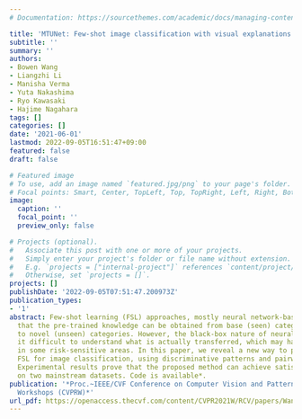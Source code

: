 ```yaml
---
# Documentation: https://sourcethemes.com/academic/docs/managing-content/

title: 'MTUNet: Few-shot image classification with visual explanations'
subtitle: ''
summary: ''
authors:
- Bowen Wang
- Liangzhi Li
- Manisha Verma
- Yuta Nakashima
- Ryo Kawasaki
- Hajime Nagahara
tags: []
categories: []
date: '2021-06-01'
lastmod: 2022-09-05T16:51:47+09:00
featured: false
draft: false

# Featured image
# To use, add an image named `featured.jpg/png` to your page's folder.
# Focal points: Smart, Center, TopLeft, Top, TopRight, Left, Right, BottomLeft, Bottom, BottomRight.
image:
  caption: ''
  focal_point: ''
  preview_only: false

# Projects (optional).
#   Associate this post with one or more of your projects.
#   Simply enter your project's folder or file name without extension.
#   E.g. `projects = ["internal-project"]` references `content/project/deep-learning/index.md`.
#   Otherwise, set `projects = []`.
projects: []
publishDate: '2022-09-05T07:51:47.200973Z'
publication_types:
- '1'
abstract: Few-shot learning (FSL) approaches, mostly neural network-based, are assuming
  that the pre-trained knowledge can be obtained from base (seen) categories and transferred
  to novel (unseen) categories. However, the black-box nature of neural networks makes
  it difficult to understand what is actually transferred, which may hamper its application
  in some risk-sensitive areas. In this paper, we reveal a new way to perform explainable
  FSL for image classification, using discriminative patterns and pairwise matching.
  Experimental results prove that the proposed method can achieve satisfactory explainability
  on two mainstream datasets. Code is available*.
publication: '*Proc.~IEEE/CVF Conference on Computer Vision and Pattern Recognition
  Workshops (CVPRW)*'
url_pdf: https://openaccess.thecvf.com/content/CVPR2021W/RCV/papers/Wang_MTUNet_Few-Shot_Image_Classification_With_Visual_Explanations_CVPRW_2021_paper.pdf
---
```

